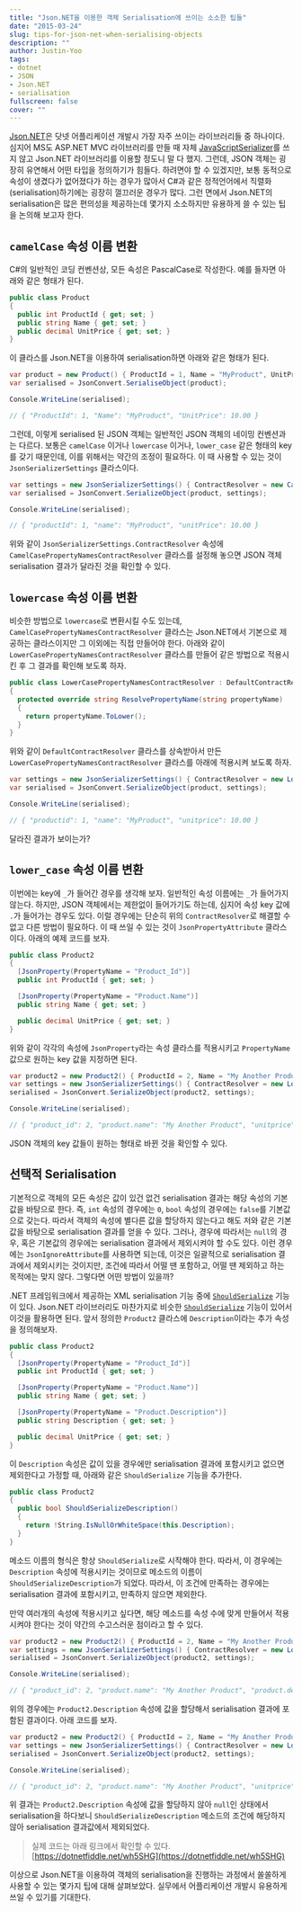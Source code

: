 ```yaml
---
title: "Json.NET을 이용한 객체 Serialisation에 쓰이는 소소한 팁들"
date: "2015-03-24"
slug: tips-for-json-net-when-serialising-objects
description: ""
author: Justin-Yoo
tags:
- dotnet
- JSON
- Json.NET
- serialisation
fullscreen: false
cover: ""
---
```


[Json.NET](http://www.newtonsoft.com/json)은 닷넷 어플리케이션 개발시 가장 자주 쓰이는 라이브러리들 중 하나이다. 심지어 MS도 ASP.NET MVC 라이브러리를 만들 때 자체 [JavaScriptSerializer](https://msdn.microsoft.com/en-us/library/system.web.script.serialization.javascriptserializer(v=vs.110).aspx)를 쓰지 않고 Json.NET 라이브러리를 이용할 정도니 말 다 했지. 그런데, JSON 객체는 굉장히 유연해서 어떤 타입을 정의하기가 힘들다. 하려면야 할 수 있겠지만, 보통 동적으로 속성이 생겼다가 없어졌다가 하는 경우가 많아서 C#과 같은 정적언어에서 직렬화(serialisation)하기에는 굉장히 껄끄러운 경우가 많다. 그런 면에서 Json.NET의 serialisation은 많은 편의성을 제공하는데 몇가지 소소하지만 유용하게 쓸 수 있는 팁을 논의해 보고자 한다.

## `camelCase` 속성 이름 변환

C#의 일반적인 코딩 컨벤션상, 모든 속성은 PascalCase로 작성한다. 예를 들자면 아래와 같은 형태가 된다.

```csharp
public class Product
{
  public int ProductId { get; set; }
  public string Name { get; set; }
  public decimal UnitPrice { get; set; }
}

```

이 클라스를 Json.NET을 이용하여 serialisation하면 아래와 같은 형태가 된다.

```csharp
var product = new Product() { ProductId = 1, Name = "MyProduct", UnitPrice = 10.00M };
var serialised = JsonConvert.SerialiseObject(product);

Console.WriteLine(serialised);

// { "ProductId": 1, "Name": "MyProduct", "UnitPrice": 10.00 }

```

그런데, 이렇게 serialised 된 JSON 객체는 일반적인 JSON 객체의 네이밍 컨벤션과는 다르다. 보통은 `camelCase` 이거나 `lowercase` 이거나, `lower_case` 같은 형태의 key를 갖기 때문인데, 이를 위해서는 약간의 조정이 필요하다. 이 때 사용할 수 있는 것이 `JsonSerializerSettings` 클라스이다.

```csharp
var settings = new JsonSerializerSettings() { ContractResolver = new CamelCasePropertyNamesContractResolver() };
var serialised = JsonConvert.SerializeObject(product, settings);

Console.WriteLine(serialised);

// { "productId": 1, "name": "MyProduct", "unitPrice": 10.00 }

```

위와 같이 `JsonSerializerSettings.ContractResolver` 속성에 `CamelCasePropertyNamesContractResolver` 클라스를 설정해 놓으면 JSON 객체 serialisation 결과가 달라진 것을 확인할 수 있다.

## `lowercase` 속성 이름 변환

비슷한 방법으로 `lowercase`로 변환시킬 수도 있는데, `CamelCasePropertyNamesContractResolver` 클라스는 Json.NET에서 기본으로 제공하는 클라스이지만 그 이외에는 직접 만들어야 한다. 아래와 같이 `LowerCasePropertyNamesContractResolver` 클라스를 만들어 같은 방법으로 적용시킨 후 그 결과를 확인해 보도록 하자.

```csharp
public class LowerCasePropertyNamesContractResolver : DefaultContractResolver
{
  protected override string ResolvePropertyName(string propertyName)
  {
    return propertyName.ToLower();
  }
}

```

위와 같이 `DefaultContractResolver` 클라스를 상속받아서 만든 `LowerCasePropertyNamesContractResolver` 클라스를 아래에 적용시켜 보도록 하자.

```csharp
var settings = new JsonSerializerSettings() { ContractResolver = new LowerCasePropertyNamesContractResolver() };
var serialised = JsonConvert.SerializeObject(product, settings);

Console.WriteLine(serialised);

// { "productid": 1, "name": "MyProduct", "unitprice": 10.00 }

```

달라진 결과가 보이는가?

## `lower_case` 속성 이름 변환

이번에는 key에 `_`가 들어간 경우를 생각해 보자. 일반적인 속성 이름에는 `_`가 들어가지 않는다. 하지만, JSON 객체에서는 제한없이 들어가기도 하는데, 심지어 속성 key 값에 `.`가 들어가는 경우도 있다. 이럴 경우에는 단순히 위의 `ContractResolver`로 해결할 수 없고 다른 방법이 필요하다. 이 때 쓰일 수 있는 것이 `JsonPropertyAttribute` 클라스이다. 아래의 예제 코드를 보자.

```csharp
public class Product2
{
  [JsonProperty(PropertyName = "Product_Id")]
  public int ProductId { get; set; }

  [JsonProperty(PropertyName = "Product.Name")]
  public string Name { get; set; }

  public decimal UnitPrice { get; set; }
}

```

위와 같이 각각의 속성에 `JsonProperty`라는 속성 클라스를 적용시키고 `PropertyName` 값으로 원하는 key 값을 지정하면 된다.

```csharp
var product2 = new Product2() { ProductId = 2, Name = "My Another Product", UnitPrice = 20.00M };
var settings = new JsonSerializerSettings() { ContractResolver = new LowerCasePropertyNamesContractResolver() };
serialised = JsonConvert.SerializeObject(product2, settings);

Console.WriteLine(serialised);

// { "product_id": 2, "product.name": "My Another Product", "unitprice": 20.00 }

```

JSON 객체의 key 값들이 원하는 형태로 바뀐 것을 확인할 수 있다.

## 선택적 Serialisation

기본적으로 객체의 모든 속성은 값이 있건 없건 serialisation 결과는 해당 속성의 기본값을 바탕으로 한다. 즉, `int` 속성의 경우에는 `0`, `bool` 속성의 경우에는 `false`를 기본값으로 갖는다. 따라서 객체의 속성에 별다른 값을 할당하지 않는다고 해도 저와 같은 기본값을 바탕으로 serialisation 결과를 얻을 수 있다. 그러나, 경우에 따라서는 `null`의 경우, 혹은 기본값의 경우에는 serialisation 결과에서 제외시켜야 할 수도 있다. 이런 경우에는 `JsonIgnoreAttribute`를 사용하면 되는데, 이것은 일괄적으로 serialisation 결과에서 제외시키는 것이지만, 조건에 따라서 어떨 땐 포함하고, 어떨 땐 제외하고 하는 목적에는 맞지 않다. 그렇다면 어떤 방법이 있을까?

.NET 프레임워크에서 제공하는 XML serialisation 기능 중에 [`ShouldSerialize`](https://msdn.microsoft.com/en-us/library/53b8022e.aspx) 기능이 있다. Json.NET 라이브러리도 마찬가지로 비슷한 [`ShouldSerialize`](http://www.newtonsoft.com/json/help/html/ConditionalProperties.htm) 기능이 있어서 이것을 활용하면 된다. 앞서 정의한 `Product2` 클라스에 `Description`이라는 추가 속성을 정의해보자.

```csharp
public class Product2
{
  [JsonProperty(PropertyName = "Product_Id")]
  public int ProductId { get; set; }

  [JsonProperty(PropertyName = "Product.Name")]
  public string Name { get; set; }

  [JsonProperty(PropertyName = "Product.Description")]
  public string Description { get; set; }  

  public decimal UnitPrice { get; set; }
}

```

이 `Description` 속성은 값이 있을 경우에만 serialisation 결과에 포함시키고 없으면 제외한다고 가정할 때, 아래와 같은 `ShouldSerialize` 기능을 추가한다.

```csharp
public class Product2
{
  public bool ShouldSerializeDescription()
  {
    return !String.IsNullOrWhiteSpace(this.Description);
  }
}

```

메소드 이름의 형식은 항상 `ShouldSerialize`로 시작해야 한다. 따라서, 이 경우에는 `Description` 속성에 적용시키는 것이므로 메소드의 이름이 `ShouldSerializeDescription`가 되었다. 따라서, 이 조건에 만족하는 경우에는 serialisation 결과에 포함시키고, 만족하지 않으면 제외한다.

만약 여러개의 속성에 적용시키고 싶다면, 해당 메소드를 속성 수에 맞게 만들어서 적용시켜야 한다는 것이 약간의 수고스러운 점이라고 할 수 있다.

```csharp
var product2 = new Product2() { ProductId = 2, Name = "My Another Product", Description = "My Description", UnitPrice = 20.00M };
var settings = new JsonSerializerSettings() { ContractResolver = new LowerCasePropertyNamesContractResolver() };
serialised = JsonConvert.SerializeObject(product2, settings);

Console.WriteLine(serialised);

// { "product_id": 2, "product.name": "My Another Product", "product.description": "My Description", "unitprice": 20.00 }

```

위의 경우에는 `Product2.Description` 속성에 값을 할당해서 serialisation 결과에 포함된 결과이다. 아래 코드를 보자.

```csharp
var product2 = new Product2() { ProductId = 2, Name = "My Another Product", UnitPrice = 20.00M };
var settings = new JsonSerializerSettings() { ContractResolver = new LowerCasePropertyNamesContractResolver() };
serialised = JsonConvert.SerializeObject(product2, settings);

Console.WriteLine(serialised);

// { "product_id": 2, "product.name": "My Another Product", "unitprice": 20.00 }

```

위 결과는 `Product2.Description` 속성에 값을 할당하지 않아 `null`인 상태에서 serialisation을 하다보니 `ShouldSerializeDescription` 메소드의 조건에 해당하지 않아 serialisation 결과값에서 제외되었다.

> 실제 코드는 아래 링크에서 확인할 수 있다. [https://dotnetfiddle.net/wh5SHG](https://dotnetfiddle.net/wh5SHG)

이상으로 Json.NET을 이용하여 객체의 serialisation을 진행하는 과정에서 쏠쏠하게 사용할 수 있는 몇가지 팁에 대해 살펴보았다. 실무에서 어플리케이션 개발시 유용하게 쓰일 수 있기를 기대한다.
